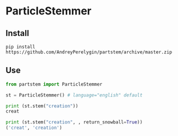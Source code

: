 ParticleStemmer
===============
Install
---------------
`pip install https://github.com/AndreyPerelygin/partstem/archive/master.zip`

Use
---------------
  ```python
  from partstem import ParticleStemmer
  
  st = ParticleStemmer() # language="english" default
  
  print (st.stem("creation"))
  creat
  
  print (st.stem("creation", , return_snowball=True))
  ('creat', 'creation')
  ```
